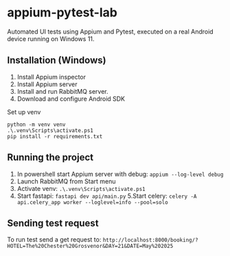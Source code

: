 # appium-pytest-lab

Automated UI tests using Appium and Pytest, executed on a real Android device running on Windows 11.

## Installation (Windows)
1. Install Appium inspector
2. Install Appium server
3. Install and run RabbitMQ server.
4. Download and configure Android SDK

Set up venv
```
python -m venv venv
.\.venv\Scripts\activate.ps1
pip install -r requirements.txt
```

## Running the project
1. In powershell start Appium server with debug:
```appium --log-level debug```
2. Launch RabbitMQ from Start menu
3. Activate venv:
```.\.venv\Scripts\activate.ps1```
4. Start fastapi:
```fastapi dev api/main.py```
5.Start celery:
```celery -A api.celery_app worker --loglevel=info --pool=solo```

## Sending test request
To run test send a get request to:
```http://localhost:8000/booking/?HOTEL=The%20Chester%20Grosvenor&DAY=21&DATE=May%202025```